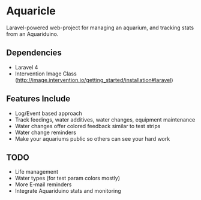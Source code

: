 Aquaricle
=========

Laravel-powered web-project for managing an aquarium, and tracking stats from an Aquariduino.

Dependencies
------------
 * Laravel 4
 * Intervention Image Class (http://image.intervention.io/getting_started/installation#laravel)

Features Include
----------------

 * Log/Event based approach
 * Track feedings, water additives, water changes, equipment maintenance
 * Water changes offer colored feedback similar to test strips
 * Water change reminders
 * Make your aquariums public so others can see your hard work

TODO
----

 * Life management
 * Water types (for test param colors mostly)
 * More E-mail reminders
 * Integrate Aquariduino stats and monitoring
